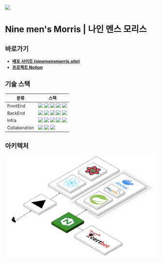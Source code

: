 <img src="https://hackmd.io/_uploads/HyAvl0yWR.png" width="128px" />

# Nine men's Morris | 나인 멘스 모리스

## 바로가기

- [**배포 사이트 (ninemensmorris.site)**](https://ninemensmorris.site)
- [**프로젝트 Notion**](https://www.notion.so/ldhbenecia/Side-Project-f19f6b2d80074a8da597b0f0d8a7f07e?pvs=4)

## 기술 스택
| 분류 | 스택 |
| --- | --- |
|    FrontEnd   | <img src="https://img.shields.io/badge/React-008dde?logo=react&logoColor=white"/>  <img src="https://img.shields.io/badge/React_Query-FF4154?logo=reactquery&logoColor=white"/> <img src="https://img.shields.io/badge/React_Router-7F1F21?logo=reactrouter&logoColor=white"/> <img src="https://img.shields.io/badge/Tailwind CSS-06B6D4?logo=tailwindcss&logoColor=white"/> <img src="https://img.shields.io/badge/STOMP.js-010101?logo=socket.io&logoColor=white"/> |
|    BackEnd    | <img src="https://img.shields.io/badge/Java-007396?logo=openjdk&logoColor=white"/>  <img src="https://img.shields.io/badge/SpringBoot-6DB33F?logo=springboot&logoColor=white"/> <img src="https://img.shields.io/badge/Spring Security-6DB33F?logo=springsecurity&logoColor=white"/>  <img src="https://img.shields.io/badge/MySQL-4479A1?logo=mysql&logoColor=white"/> <img src="https://img.shields.io/badge/STOMP-010101?logo=socket.io&logoColor=white"/> |
|     Infra     | <img src="https://img.shields.io/badge/Amazon EC2-FF9900?logo=amazonec2&logoColor=white"/> <img src="https://img.shields.io/badge/Docker-2496ED?logo=docker&logoColor=white"/> <img src="https://img.shields.io/badge/Docker_Compose-2496ED?logo=docker&logoColor=white"/> <img src="https://img.shields.io/badge/Nginx-009639?logo=nginx&&labelColor=009639"/>  <img src="https://img.shields.io/badge/Certbot-E20722?logo=robotframework"/>   |
| Collaboration |  <img src="https://img.shields.io/badge/Notion-000000?logo=Notion"> <img src="https://img.shields.io/badge/Figma-F24E1E?logo=Figma&logoColor=ffffff"> <img src="https://img.shields.io/badge/Discord-5865F2?logo=Discord&logoColor=ffffff">  |

## 아키텍처
![image](https://github.com/Nine-Men-s-Morris/.github/blob/main/images/architecture.png?raw=true)
